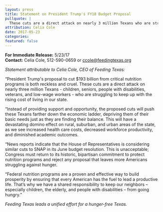 ```yaml
---
layout: press
title: Statement on President Trump's FY18 Budget Proposal
pullquote: | 
  These cuts are a direct attack on nearly 3 million Texans who are struggling to keep up with the rising cost of living in our state. 
attribution: Celia Cole
date: 2017-05-23
categories:
featured: false
---  
```

**For Immediate Release:** 5/23/17   
**Contact:** Celia Cole, 512-590-0659 or ccole@feedingtexas.org

*Statement attributable to Celia Cole, CEO of Feeding Texas:*

“President Trump's proposal to cut $193 billion from critical nutrition programs is both reckless and cruel. These cuts are a direct attack on nearly three million Texans - children, seniors, people with disabilities, veterans, and low-wage workers - who are struggling to keep up with the rising cost of living in our state. 
 
“Instead of providing support and opportunity, the proposed cuts will push these Texans farther down the economic ladder, depriving them of their basic needs just as they are finding their balance. This will have a devastating domino effect on rural, suburban, and urban areas of the state, as we see increased health care costs, decreased workforce productivity, and diminished academic outcomes.
 
“News reports indicate that the House of Representatives is considering similar cuts to SNAP in its June budget resolution. This is unacceptable; Congress must return to its historic, bipartisan commitment to protect nutrition programs and reject any proposal that leaves more Americans struggling against hunger. 
 
“Federal nutrition programs are a proven and effective way to build prosperity by ensuring that every American has the fuel to lead a productive life. That’s why we have a shared responsibility to keep our neighbors – especially children, the elderly, and people with disabilities – from going hungry.” 

*Feeding Texas leads a unified effort for a hunger-free Texas.* 
